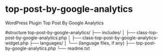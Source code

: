 # top-post-by-google-analytics
WordPress Plugin Top Post By Google Analytics

#structure
top-post-by-google-analytics/
├── includes/
│   ├── class-top-post-by-google-analytics.php
│   ├── class-top-post-by-google-analytics-widget.php
├── languages/
│   └── (language files, if any)
├── top-post-by-google-analytics.php
└── readme.txt
